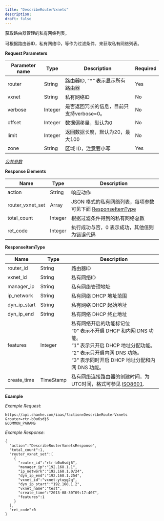 ```yaml
---
title: "DescribeRouterVxnets"
description: 
draft: false
---
```




获取路由器管理的私有网络列表。

可根据路由器ID，私有网络ID，等作为过滤条件，来获取私有网络列表。

**Request Parameters**

| Parameter name | Type | Description | Required |
| --- | --- | --- | --- |
| router | String | 路由器ID, “*” 表示显示所有路由器 | Yes |
| vxnet | String | 私有网络ID | No |
| verbose | Integer | 是否返回冗长的信息，目前只支持verbose=0。 | No |
| offset | Integer | 数据偏移量，默认为0 | No |
| limit | Integer | 返回数据长度，默认为20，最大100 | No |
| zone | String | 区域 ID，注意要小写 | Yes |

[_公共参数_](../../../parameters/)

**Response Elements**

| Name | Type | Description |
| --- | --- | --- |
| action | String | 响应动作 |
| router_vxnet_set | Array | JSON 格式的私有网络列表，每项参数可见下面 [ResponseItemType](#responseitemtype) |
| total_count | Integer | 根据过滤条件得到的私有网络总数 |
| ret_code | Integer | 执行成功与否，0 表示成功，其他值则为错误代码 |

**ResponseItemType**

| Name | Type | Description |
| --- | --- | --- |
| router_id | String | 路由器ID |
| vxnet_id | String | 私有网络ID |
| manager_ip | String | 私有网络管理地址 |
| ip_network | String | 私有网络 DHCP 地址范围 |
| dyn_ip_start | String | 私有网络 DHCP 起始地址 |
| dyn_ip_end | String | 私有网络 DHCP 终止地址 |
| features | Integer | 私有网络开启的功能标记位<br/> “0” 表示不开启 DHCP 和内网 DNS 功能。<br/> “1” 表示只开启 DHCP 地址分配功能。<br/> “2” 表示只开启内网 DNS 功能。<br/> “3” 表示同时开启 DHCP 地址分配和内网 DNS 功能。 |
| create_time | TimeStamp | 私有网络连接路由器的创建时间，为UTC时间，格式可参见 [ISO8601](http://www.w3.org/TR/NOTE-datetime). |

**Example**

_Example Request_:

```
https://api.shanhe.com/iaas/?action=DescribeRouterVxnets
&router=rtr-b0u6sdj6
&COMMON_PARAMS
```

_Example Response_:

```
{
  "action":"DescribeRouterVxnetsResponse",
  "total_count":1,
  "router_vxnet_set":[
    {
      "router_id":"rtr-b0u6sdj6",
      "manager_ip":"192.168.1.1",
      "ip_network":"192.168.1.0/24",
      "dyn_ip_end":"192.168.1.254",
      "vxnet_id":"vxnet-ytuyg2q",
      "dyn_ip_start":"192.168.1.2",
      "vxnet_name":"test",
      "create_time":"2013-08-30T09:17:40Z",
      "features":1
    }
  ],
  "ret_code":0
}
```
